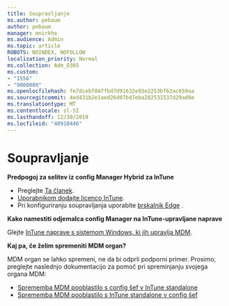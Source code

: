 ```yaml
---
title: Soupravljanje
ms.author: pebaum
author: pebaum
manager: mnirkhe
ms.audience: Admin
ms.topic: article
ROBOTS: NOINDEX, NOFOLLOW
localization_priority: Normal
ms.collection: Adm_O365
ms.custom:
- "1556"
- "9000080"
ms.openlocfilehash: fe7dcebf847fbd7d91632e93e2253bf62ac659aa
ms.sourcegitcommit: 4ed431b2e1aed26d07bd7eba282531537d29ad0e
ms.translationtype: MT
ms.contentlocale: sl-SI
ms.lasthandoff: 12/30/2019
ms.locfileid: "40910446"
---
```

# <a name="co-management"></a>Soupravljanje

**Predpogoj za selitev iz config Manager Hybrid za InTune**

- Preglejte [Ta članek](https://docs.microsoft.com/sccm/mdm/deploy-use/migrate-hybridmdm-to-intunesa).
- [Uporabnikom dodajte licenco InTune](https://docs.microsoft.com/intune/licenses-assign).
- Pri konfiguriranju soupravljanja uporabite [brskalnik Edge](https://www.microsoft.com/windows/microsoft-edge) .

**Kako namestiti odjemalca config Manager na InTune-upravljane naprave**

Glejte [InTune naprave s sistemom Windows, ki jih upravlja MDM](https://docs.microsoft.com/sccm/core/clients/deploy/deploy-clients-to-windows-computers#bkmk_mdm).

**Kaj pa, če želim spremeniti MDM organ?**

MDM organ se lahko spremeni, ne da bi odprli podporni primer. Prosimo, preglejte naslednjo dokumentacijo za pomoč pri spreminjanju svojega organa MDM:
- [Sprememba MDM pooblastilo s config šef v InTune standalone](https://docs.microsoft.com/sccm/mdm/deploy-use/migrate-change-mdm-authority)
- [Sprememba MDM pooblastilo s InTune standalone v config šef](https://docs.microsoft.com/intune-classic/deploy-use/prerequisites-for-enrollment#what-to-do-if-you-choose-the-wrong-mdm-authority-setting)